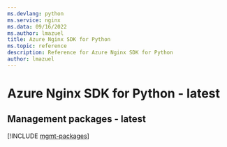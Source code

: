 ```yaml
---
ms.devlang: python
ms.service: nginx
ms.data: 09/16/2022
ms.author: lmazuel
title: Azure Nginx SDK for Python
ms.topic: reference
description: Reference for Azure Nginx SDK for Python
author: lmazuel
---
```

# Azure Nginx SDK for Python - latest

## Management packages - latest
[!INCLUDE [mgmt-packages](nginx-mgmt-index.md)]